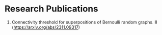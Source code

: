 # Research Publications

1. Connectivity threshold for superpositions of Bernoulli random graphs. II (https://arxiv.org/abs/2311.09317)
